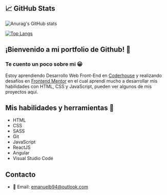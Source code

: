 
## 📈 GitHub Stats
![Anurag's GitHub stats](https://github-readme-stats.vercel.app/api?username=emanuelcba94&show_icons=true&theme=transparent)

[![Top Langs](https://github-readme-stats.vercel.app/api/top-langs/?username=emanuelcba94)](https://github.com/emanuelcba94/README.md)

## ¡Bienvenido a mi portfolio de Github! 👋

### Te cuento un poco sobre mi 😀
Estoy aprendiendo Desarrollo Web Front-End en [Coderhouse](https://www.coderhouse.com/) y realizando desafíos en [Frontend Mentor](https://www.frontendmentor.io/home) en el cual aprendí mucho a desarrollar mis habilidades con HTML, CSS y JavaScript, pueden ver algunos de mis proyectos aquí.

## Mis habilidades y herramientas 📝

* HTML 
* CSS
* SASS
* Git
* JavaScript
* ReactJS
* Angular
* Visual Studio Code

## Contacto
* :email: Email: emanuelb94@outlook.com
